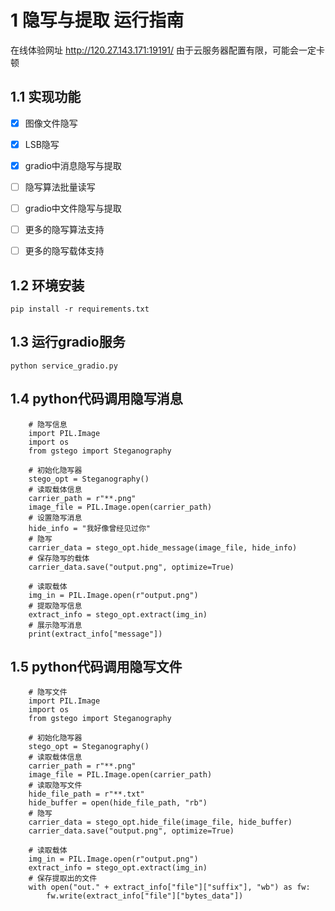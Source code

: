 # 1 隐写与提取 运行指南

在线体验网址 http://120.27.143.171:19191/ 由于云服务器配置有限，可能会一定卡顿

## 1.1 实现功能
- [x]  图像文件隐写
- [x]  LSB隐写
- [x]  gradio中消息隐写与提取
- [ ]  隐写算法批量读写
- [ ]  gradio中文件隐写与提取
- [ ]  更多的隐写算法支持
- [ ]  更多的隐写载体支持



## 1.2 环境安装
```
pip install -r requirements.txt
```

## 1.3 运行gradio服务
```
python service_gradio.py
```

## 1.4 python代码调用隐写消息
```
    # 隐写信息
    import PIL.Image
    import os
    from gstego import Steganography
    
    # 初始化隐写器
    stego_opt = Steganography()
    # 读取载体信息
    carrier_path = r"**.png"
    image_file = PIL.Image.open(carrier_path)
    # 设置隐写消息
    hide_info = "我好像曾经见过你"
    # 隐写
    carrier_data = stego_opt.hide_message(image_file, hide_info)
    # 保存隐写的载体
    carrier_data.save("output.png", optimize=True)
    
    # 读取载体
    img_in = PIL.Image.open(r"output.png")
    # 提取隐写信息
    extract_info = stego_opt.extract(img_in)
    # 展示隐写消息
    print(extract_info["message"])
```

## 1.5 python代码调用隐写文件
```
    # 隐写文件
    import PIL.Image
    import os
    from gstego import Steganography
    
    # 初始化隐写器
    stego_opt = Steganography()
    # 读取载体信息
    carrier_path = r"**.png"
    image_file = PIL.Image.open(carrier_path)
    # 读取隐写文件
    hide_file_path = r"**.txt"
    hide_buffer = open(hide_file_path, "rb")
    # 隐写
    carrier_data = stego_opt.hide_file(image_file, hide_buffer)
    carrier_data.save("output.png", optimize=True)

    # 读取载体
    img_in = PIL.Image.open(r"output.png")
    extract_info = stego_opt.extract(img_in)
    # 保存提取出的文件
    with open("out." + extract_info["file"]["suffix"], "wb") as fw:
        fw.write(extract_info["file"]["bytes_data"])
```

